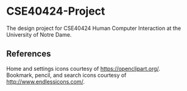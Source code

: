 # CSE40424-Project
The design project for CSE40424 Human Computer Interaction at the University of Notre Dame.

## References
Home and settings icons courtesy of https://openclipart.org/.
<br />
Bookmark, pencil, and search icons courtesy of http://www.endlessicons.com/.
